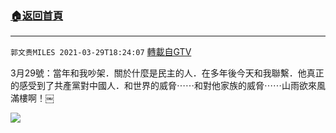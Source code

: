 ﻿###  [:house:返回首頁](https://github.com/ourhimalayas/txt)
---

`郭文贵MILES 2021-03-29T18:24:07` [轉載自GTV](https://gtv.org/web/#/UserInfo/5e596957357cc612d35a8044)

3月29號：當年和我吵架．關於什麼是民主的人．在多年後今天和我聯繫．他真正的感受到了共產黨對中國人．和世界的威脅⋯⋯和對他家族的威脅⋯⋯山雨欲來風滿樓啊！￼

[![](https://filegroup.gtv.org/cdn-cgi/image/width=600/https://filegroup.gtv.org/group7/web/20210329/18/24/0/0998f38037413a20d4b18ad89e566518.jpg)](https://filegroup.gtv.org/group7/web/20210329/18/24/0/ef3bbce6641323cff78ced30f8d90fc0.mp4)